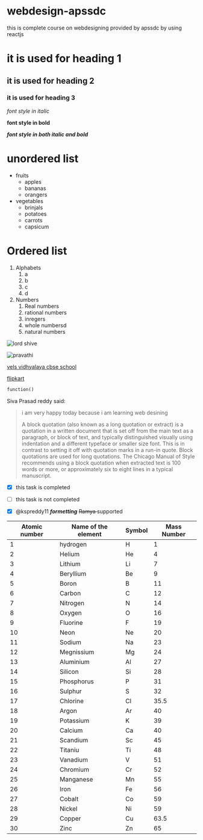# webdesign-apssdc
this is complete course on webdesigning provided by apssdc by using reactjs
# it is used for heading 1
## it is used for heading 2
### it is used for heading 3
*font style in italic*

**font style in bold**

***font style in both italic and bold***
# unordered list
* fruits
  * apples
  * bananas
  * orangers
* vegetables
  * brinjals
  * potatoes
  * carrots
  * capsicum
# Ordered list
1. Alphabets
   1. a
   2. b
   3. c
   4. d
2. Numbers
   1. Real numbers
   2. rational numbers
   3. inregers
   4. whole numbersd
   5. natural numbers
 
![lord shive](https://upload.wikimedia.org/wikipedia/commons/b/b4/Murudeshwar_Shiva.jpg)

![pravathi](https://i0.wp.com/www.newsgram.com/wp-content/uploads/2020/08/c6e2100643eb1504c296f749aea70c38-1.jpg)

[vels vidhyalaya cbse school](https://velsvidhyalaya.edu.in/)

[flipkart](https://www.flipkart.com/)

~~~python
function()
~~~

Siva Prasad reddy said:
> i am very happy today 
> because i am learning web desining
> 
> A block quotation (also known as a long quotation or extract) is a quotation in a written document that is set off from the main text as a paragraph, or block of text, and typically distinguished visually using indentation and a different typeface or smaller size font. This is in contrast to setting it off with quotation marks in a run-in quote. Block quotations are used for long quotations. The Chicago Manual of Style recommends using a block quotation when extracted text is 100 words or more, or approximately six to eight lines in a typical manuscript.

- [x] this task is completed

- [ ] this task is not completed

- [x] @kspreddy11 ***formetting*** <del> Ramya </del> supported

Atomic number| Name of the element| Symbol| Mass Number
-------------|-------------------|-------|-------------
1|hydrogen|H|1
2|Helium|He|4
3|Lithium|Li|7
4|Beryllium|Be|9
5|Boron|B|11
6|Carbon|C|12
7|Nitrogen|N|14
8|Oxygen|O|16
9|Fluorine|F|19
10|Neon|Ne|20
11|Sodium|Na|23
12|Megnissium|Mg|24
13|Aluminium|Al|27
14|Silicon|Si|28
15|Phosphorus|P|31
16|Sulphur|S|32
17|Chlorine|Cl|35.5
18|Argon|Ar|40
19|Potassium|K|39
20|Calcium|Ca|40
21|Scandium|Sc|45
22|Titaniu|Ti|48
23|Vanadium|V|51
24|Chromium|Cr|52
25|Manganese|Mn|55
26|Iron|Fe|56
27|Cobalt|Co|59
28|Nickel|Ni|59
29|Copper|Cu|63.5
30|Zinc|Zn|65
